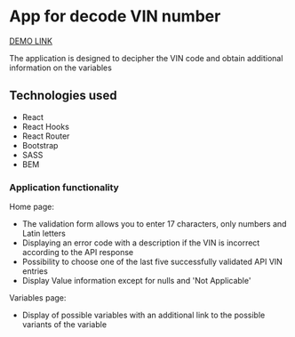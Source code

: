 # App for decode VIN number

[DEMO LINK](https://digitalimplementer.github.io/vin-decoder/)

The application is designed to decipher the VIN code and obtain additional information on the variables

## Technologies used

 - React
 - React Hooks
 - React Router
 - Bootstrap
 - SASS
 - BEM

### Application functionality

Home page:
 - The validation form allows you to enter 17 characters, only numbers and Latin letters
 - Displaying an error code with a description if the VIN is incorrect according to the API response
 - Possibility to choose one of the last five successfully validated API VIN entries
 - Display Value information except for nulls and 'Not Applicable'

Variables page:
- Display of possible variables with an additional link to the possible variants of the variable
